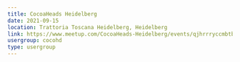 ```yaml
---
title: CocoaHeads Heidelberg
date: 2021-09-15
location: Trattoria Toscana Heidelberg, Heidelberg
link: https://www.meetup.com/CocoaHeads-Heidelberg/events/qjhrrryccmbtb/
usergroup: cocohd
type: usergroup
---
```

